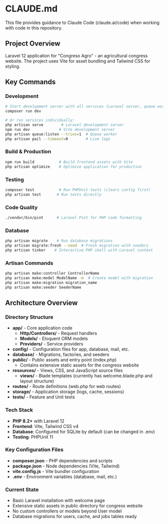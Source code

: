 # CLAUDE.md

This file provides guidance to Claude Code (claude.ai/code) when working with code in this repository.

## Project Overview

Laravel 12 application for "Congreso Agro" - an agricultural congress website. The project uses Vite for asset bundling and Tailwind CSS for styling.

## Key Commands

### Development
```bash
# Start development server with all services (Laravel server, queue worker, logs, and Vite)
composer run dev

# Or run services individually:
php artisan serve        # Laravel development server
npm run dev             # Vite development server
php artisan queue:listen --tries=1  # Queue worker
php artisan pail --timeout=0        # Live logs
```

### Build & Production
```bash
npm run build           # Build frontend assets with Vite
php artisan optimize    # Optimize application for production
```

### Testing
```bash
composer test           # Run PHPUnit tests (clears config first)
php artisan test       # Run tests directly
```

### Code Quality
```bash
./vendor/bin/pint      # Laravel Pint for PHP code formatting
```

### Database
```bash
php artisan migrate    # Run database migrations
php artisan migrate:fresh --seed  # Fresh migration with seeders
php artisan tinker    # Interactive PHP shell with Laravel context
```

### Artisan Commands
```bash
php artisan make:controller ControllerName
php artisan make:model ModelName -m  # Create model with migration
php artisan make:migration migration_name
php artisan make:seeder SeederName
```

## Architecture Overview

### Directory Structure
- **app/** - Core application code
  - **Http/Controllers/** - Request handlers
  - **Models/** - Eloquent ORM models
  - **Providers/** - Service providers
- **config/** - Configuration files for app, database, mail, etc.
- **database/** - Migrations, factories, and seeders
- **public/** - Public assets and entry point (index.php)
  - Contains extensive static assets for the congress website
- **resources/** - Views, CSS, and JavaScript source files
  - **views/** - Blade templates (currently has welcome.blade.php and layout structure)
- **routes/** - Route definitions (web.php for web routes)
- **storage/** - Application storage (logs, cache, sessions)
- **tests/** - Feature and Unit tests

### Tech Stack
- **PHP 8.2+** with Laravel 12
- **Frontend**: Vite, Tailwind CSS v4
- **Database**: Configured for SQLite by default (can be changed in .env)
- **Testing**: PHPUnit 11

### Key Configuration Files
- **composer.json** - PHP dependencies and scripts
- **package.json** - Node dependencies (Vite, Tailwind)
- **vite.config.js** - Vite bundler configuration
- **.env** - Environment variables (database, mail, etc.)

### Current State
- Basic Laravel installation with welcome page
- Extensive static assets in public directory for congress website
- No custom controllers or models beyond User model
- Database migrations for users, cache, and jobs tables ready